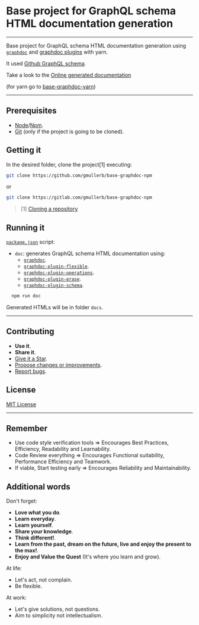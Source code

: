 # Base project for GraphQL schema HTML documentation generation

__________________

Base project for GraphQL schema HTML documentation generation using [`graphdoc`](https://www.npmjs.com/package/@2fd/graphdoc) and [graphdoc plugins](https://graphdoc-plugins.github.io/) with yarn.

It used [Github GraphQL schema](https://docs.github.com/en/graphql/overview/public-schema).

Take a look to the [Online generated documentation](https://gmullerb.github.io/base-graphdoc-npm)

(for yarn go to [base-graphdoc-yarn](https://github.com/gmullerb/base-graphdoc-yarn))

__________________

## Prerequisites

* [Node](https://nodejs.org/en)/[Npm](https://www.npmjs.com/).
* [Git](https://git-scm.com/downloads) (only if the project is going to be cloned).

## Getting it

In the desired folder, clone the project[1] executing:

```sh
git clone https://github.com/gmullerb/base-graphdoc-npm
```

or

```sh
git clone https://gitlab.com/gmullerb/base-graphdoc-npm
```

> [1] [Cloning a repository](https://help.github.com/articles/cloning-a-repository/)

## Running it

[`package.json`](../package.json) script:

* `doc`: generates GraphQL schema HTML documentation using:
  * [`graphdoc`](https://www.npmjs.com/package/@2fd/graphdoc).
  * [`graphdoc-plugin-flexible`](https://graphdoc-plugins.github.io/docs/graphdoc-plugin-flexible.html).
  * [`graphdoc-plugin-operations`](https://graphdoc-plugins.github.io/docs/graphdoc-plugin-operations.html).
  * [`graphdoc-plugin-erase`](https://graphdoc-plugins.github.io/docs/graphdoc-plugin-erase.html).
  * [`graphdoc-plugin-schema`](https://graphdoc-plugins.github.io/docs/graphdoc-plugin-schema.html).

```sh
  npm run doc
```

Generated HTMLs will be in folder `docs`.

__________________

## Contributing

* **Use it**.
* **Share it**.
* [Give it a Star](https://github.com/gmullerb/base-graphdoc-npm).
* [Propose changes or improvements](https://github.com/gmullerb/base-graphdoc-npm/issues).
* [Report bugs](https://github.com/gmullerb/base-graphdoc-npm/issues).

## License

[MIT License](LICENSE.txt)

__________________

## Remember

* Use code style verification tools => Encourages Best Practices, Efficiency, Readability and Learnability.
* Code Review everything => Encourages Functional suitability, Performance Efficiency and Teamwork.
* If viable, Start testing early => Encourages Reliability and Maintainability.

## Additional words

Don't forget:

* **Love what you do**.
* **Learn everyday**.
* **Learn yourself**.
* **Share your knowledge**.
* **Think different!**.
* **Learn from the past, dream on the future, live and enjoy the present to the max!**.
* **Enjoy and Value the Quest** (It's where you learn and grow).

At life:

* Let's act, not complain.
* Be flexible.

At work:

* Let's give solutions, not questions.
* Aim to simplicity not intellectualism.
